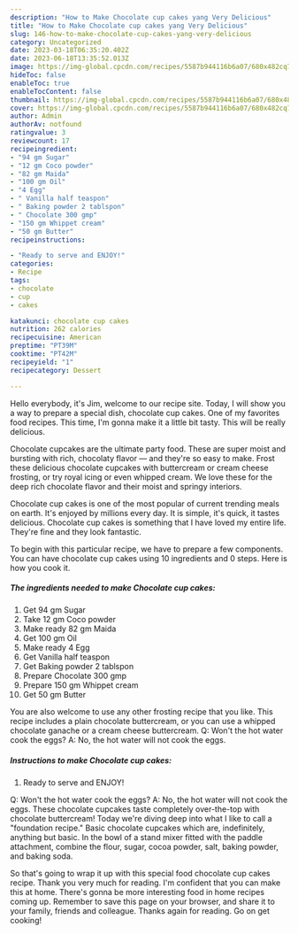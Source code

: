```yaml
---
description: "How to Make Chocolate cup cakes yang Very Delicious"
title: "How to Make Chocolate cup cakes yang Very Delicious"
slug: 146-how-to-make-chocolate-cup-cakes-yang-very-delicious
category: Uncategorized
date: 2023-03-18T06:35:20.402Z
date: 2023-06-18T13:35:52.013Z
image: https://img-global.cpcdn.com/recipes/5587b944116b6a07/680x482cq70/chocolate-cup-cakes-recipe-main-photo.jpg
hideToc: false
enableToc: true
enableTocContent: false
thumbnail: https://img-global.cpcdn.com/recipes/5587b944116b6a07/680x482cq70/chocolate-cup-cakes-recipe-main-photo.jpg
cover: https://img-global.cpcdn.com/recipes/5587b944116b6a07/680x482cq70/chocolate-cup-cakes-recipe-main-photo.jpg
author: Admin
authorAv: notfound
ratingvalue: 3
reviewcount: 17
recipeingredient:
- "94 gm Sugar"
- "12 gm Coco powder"
- "82 gm Maida"
- "100 gm Oil"
- "4 Egg"
- " Vanilla half teaspon"
- " Baking powder 2 tablspon"
- " Chocolate 300 gmp"
- "150 gm Whippet cream"
- "50 gm Butter"
recipeinstructions:

- "Ready to serve and ENJOY!"
categories:
- Recipe
tags:
- chocolate
- cup
- cakes

katakunci: chocolate cup cakes 
nutrition: 262 calories
recipecuisine: American
preptime: "PT39M"
cooktime: "PT42M"
recipeyield: "1"
recipecategory: Dessert

---
```



Hello everybody, it's Jim, welcome to our recipe site. Today, I will show you a way to prepare a special dish, chocolate cup cakes. One of my favorites food recipes. This time, I'm gonna make it a little bit tasty. This will be really delicious.

Chocolate cupcakes are the ultimate party food. These are super moist and bursting with rich, chocolaty flavor — and they&#39;re so easy to make. Frost these delicious chocolate cupcakes with buttercream or cream cheese frosting, or try royal icing or even whipped cream. We love these for the deep rich chocolate flavor and their moist and springy interiors.

Chocolate cup cakes is one of the most popular of current trending meals on earth. It's enjoyed by millions every day. It is simple, it's quick, it tastes delicious. Chocolate cup cakes is something that I have loved my entire life. They're fine and they look fantastic.


To begin with this particular recipe, we have to prepare a few components. You can have chocolate cup cakes using 10 ingredients and 0 steps. Here is how you cook it.

<!--inarticleads1-->

##### The ingredients needed to make Chocolate cup cakes:

1. Get 94 gm Sugar
1. Take 12 gm Coco powder
1. Make ready 82 gm Maida
1. Get 100 gm Oil
1. Make ready 4 Egg
1. Get  Vanilla half teaspon
1. Get  Baking powder 2 tablspon
1. Prepare  Chocolate 300 gmp
1. Prepare 150 gm Whippet cream
1. Get 50 gm Butter


You are also welcome to use any other frosting recipe that you like. This recipe includes a plain chocolate buttercream, or you can use a whipped chocolate ganache or a cream cheese buttercream. Q: Won&#39;t the hot water cook the eggs? A: No, the hot water will not cook the eggs. 

<!--inarticleads2-->

##### Instructions to make Chocolate cup cakes:


1. Ready to serve and ENJOY!

Q: Won&#39;t the hot water cook the eggs? A: No, the hot water will not cook the eggs. These chocolate cupcakes taste completely over-the-top with chocolate buttercream! Today we&#39;re diving deep into what I like to call a &#34;foundation recipe.&#34; Basic chocolate cupcakes which are, indefinitely, anything but basic. In the bowl of a stand mixer fitted with the paddle attachment, combine the flour, sugar, cocoa powder, salt, baking powder, and baking soda. 

So that's going to wrap it up with this special food chocolate cup cakes recipe. Thank you very much for reading. I'm confident that you can make this at home. There's gonna be more interesting food in home recipes coming up. Remember to save this page on your browser, and share it to your family, friends and colleague. Thanks again for reading. Go on get cooking!
